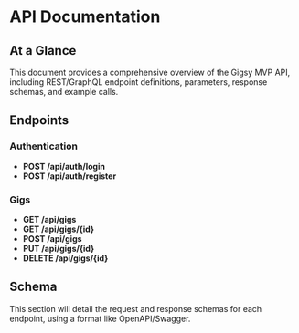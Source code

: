 # API Documentation

## At a Glance

This document provides a comprehensive overview of the Gigsy MVP API, including REST/GraphQL endpoint definitions, parameters, response schemas, and example calls.

## Endpoints

### Authentication

- **POST /api/auth/login**
- **POST /api/auth/register**

### Gigs

- **GET /api/gigs**
- **GET /api/gigs/{id}**
- **POST /api/gigs**
- **PUT /api/gigs/{id}**
- **DELETE /api/gigs/{id}**

## Schema

This section will detail the request and response schemas for each endpoint, using a format like OpenAPI/Swagger.
